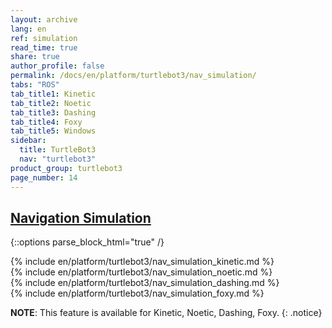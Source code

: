 ```yaml
---
layout: archive
lang: en
ref: simulation
read_time: true
share: true
author_profile: false
permalink: /docs/en/platform/turtlebot3/nav_simulation/
tabs: "ROS"
tab_title1: Kinetic
tab_title2: Noetic
tab_title3: Dashing
tab_title4: Foxy
tab_title5: Windows
sidebar:
  title: TurtleBot3
  nav: "turtlebot3"
product_group: turtlebot3
page_number: 14
---
```


<div style="counter-reset: h1 6"></div>
<div style="counter-reset: h2 2"></div>

## [Navigation Simulation](#navigation-simulation)

{::options parse_block_html="true" /}

<section data-id="{{ page.tab_title1 }}" class="tab_contents">
{% include en/platform/turtlebot3/nav_simulation_kinetic.md %}
</section>

<section data-id="{{ page.tab_title2 }}" class="tab_contents">
{% include en/platform/turtlebot3/nav_simulation_noetic.md %}
</section>

<section data-id="{{ page.tab_title3 }}" class="tab_contents">
{% include en/platform/turtlebot3/nav_simulation_dashing.md %}
</section>

<section data-id="{{ page.tab_title4 }}" class="tab_contents">
{% include en/platform/turtlebot3/nav_simulation_foxy.md %}
</section>

<section data-id="{{ page.tab_title5 }}" class="tab_contents">

**NOTE**: This feature is available for Kinetic, Noetic, Dashing, Foxy. 
{: .notice}

</section>
